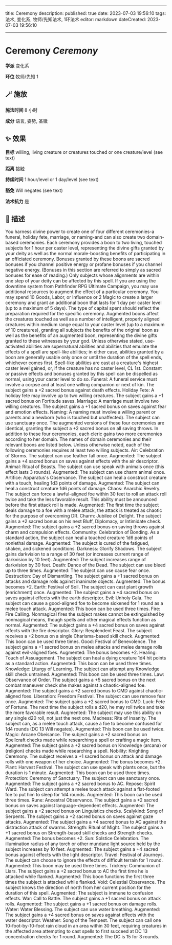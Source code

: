 
---
title: Ceremony
description: 
published: true
date: 2023-07-03 19:56:10
tags: 法术, 变化系, 牧师/先知法术, 1环法术
editor: markdown
dateCreated: 2023-07-03 19:56:10

---

# **Ceremony** *Ceremony*

**学派** 变化系 

**环位** 牧师/先知 1

## 🪄 施放

**施法时间** 8 小时

**成分** 语言, 姿势, 圣徽

## ✨ 效果 

**目标** willing, living creature or creatures touched or one creature/level (see text) 

**距离** 接触  

**持续时间** 1 hour/level or 1 day/level (see text) 

**豁免** Will negates (see text)

**法术抗力** 是

## 📖 描述

You harness divine power to create one of four different ceremonies-a funeral, holiday fete, marriage, or naming-and can also create two domain-based ceremonies. Each ceremony provides a boon to two living, touched subjects for 1 hour per caster level, representing the divine gifts granted by your deity as well as the normal morale-boosting benefits of participating in an officiated ceremony. Bonuses granted by these boons are sacred bonuses if you channel positive energy or profane bonuses if you channel negative energy. (Bonuses in this section are referred to simply as sacred bonuses for ease of reading.) Only subjects whose alignments are within one step of your deity can be affected by this spell.  If you are using the downtime system from Pathfinder RPG Ultimate Campaign, you may use additional resources to augment the effect of a particular ceremony. You may spend 10 Goods, Labor, or Influence or 2 Magic to create a larger ceremony and grant an additional boon that lasts for 1 day per caster level (up to a maximum of 5 days). The type of capital spent should reflect the preparation required for the specific ceremony. Augmented boons affect the creatures touched as well as a number of intelligent, properly aligned creatures within medium range equal to your caster level (up to a maximum of 10 creatures), granting all subjects the benefits of the original boon as well as the benefits of an augmented boon, representing the divine gifts granted to these witnesses by your god.  Unless otherwise stated, use-activated abilities are supernatural abilities and abilities that emulate the effects of a spell are spell-like abilities; in either case, abilities granted by a boon are generally usable only once or until the duration of the spell ends, whichever comes first. Spell-like abilities are cast at a creature's highest caster level gained, or, if the creature has no caster level, CL 1st. Constant or passive effects and bonuses granted by this spell can be dispelled as normal, using your caster level to do so.  Funeral: A funeral service must involve a corpse and at least one willing companion or next of kin. The subject gains a +2 sacred bonus against death effects.  Holiday Fete: A holiday fete may involve up to two willing creatures. The subject gains a +1 sacred bonus on Fortitude saves.  Marriage: A marriage must involve two willing creatures. The subject gains a +1 sacred bonus on saves against fear and emotion effects.  Naming: A naming must involve a willing parent or parents and a newborn (who is touched but unaffected). The subject can use sanctuary once.  The augmented versions of these four ceremonies are identical, granting the subject a +2 sacred bonus on all saving throws.  In addition to these four ceremonies, each cleric gains two more ceremonies according to her domain. The names of domain ceremonies and their relevant boons are listed below. Unless otherwise noted, each of the following ceremonies requires at least two willing subjects.  Air: Celebration of Storms. The subject can use feather fall once. Augmented: The subject gains a +4 sacred bonus on saves against effects with the air descriptor.  Animal: Ritual of Beasts. The subject can use speak with animals once (this effect lasts 3 rounds). Augmented: The subject can use charm animal once.  Artifice: Apparatus's Observance. The subject can heal a construct creature with a touch, healing 1d3 points of damage. Augmented: The subject can heal a construct creature 1d6 points of damage.  Chaos: Anarchic Revelry. The subject can force a lawful-aligned foe within 30 feet to roll an attack roll twice and take the less favorable result. This ability must be announced before the first attack roll is made. Augmented: The first time the subject deals damage to a foe with a melee attack, the attack is treated as chaotic for the purpose of overcoming DR.  Charm: Jubilee of Delight. The subject gains a +2 sacred bonus on his next Bluff, Diplomacy, or Intimidate check. Augmented: The subject gains a +2 sacred bonus on saving throws against charm and compulsion effects.  Community: Celebration of Bonding. As a standard action, the subject can heal a touched creature 1d6 points of nonlethal damage. Augmented: The subject is cured of the fatigued, shaken, and sickened conditions.  Darkness: Glorify Shadows. The subject gains darkvision to a range of 30 feet (or increases current range of darkvision by 10 feet). Augmented: The subject increases range of darkvision by 30 feet.  Death: Dance of the Dead. The subject can use bleed up to three times. Augmented: The subject can use cause fear once.  Destruction: Day of Dismantling. The subject gains a +1 sacred bonus on attacks and damage rolls against inanimate objects. Augmented: The bonus becomes +2.  Earth: Festival of Soil. The subject can cast plant growth (enrichment) once. Augmented: The subject gains a +4 sacred bonus on saves against effects with the earth descriptor.  Evil: Unholy Gala. The subject can cause a good-aligned foe to become sickened for 1 round as a melee touch attack. Augmented: This boon can be used three times.  Fire: Fire Calling. Nonmagical fires the subject makes cannot be extinguished by nonmagical means, though spells and other magical effects function as normal. Augmented: The subject gains a +4 sacred bonus on saves against effects with the fire descriptor.  Glory: Resplendent Feast. The subject receives a +2 bonus on a single Charisma-based skill check. Augmented: This boon can be used three times.  Good: Festival of Benevolence. The subject gains a +1 sacred bonus on melee attacks and melee damage rolls against evil-aligned foes. Augmented: The bonus becomes +2.  Healing: Touch of Assuagement. The subject can heal a dying creature 1d4 hit points as a standard action. Augmented: This boon can be used three times.  Knowledge: Liturgy of Learning. The subject can attempt any Knowledge skill check untrained. Augmented: This boon can be used three times.  Law: Observance of Order. The subject gains a +5 sacred bonus on the next combat maneuver check she makes against a chaotic-aligned foe. Augmented: The subject gains a +2 sacred bonus to CMD against chaotic-aligned foes.  Liberation: Freedom Festival. The subject can use remove fear once. Augmented: The subject gains a +2 sacred bonus to CMD.  Luck: Fete of Fortune. The next time the subject rolls a d20, he may roll twice and take the more favorable result. Augmented: The subject may use this ability on any single d20 roll, not just the next one.  Madness: Rite of Insanity. The subject can, as a melee touch attack, cause a foe to become confused for 1d4 rounds (DC 13 Will negates). Augmented: This boon can be used twice.  Magic: Arcane Obeisance. The subject gains a +2 sacred bonus on Spellcraft checks made while researching a spell or crafting a magic item. Augmented: The subject gains a +2 sacred bonus on Knowledge (arcana) or (religion) checks made while researching a spell.  Nobility: Knighting Ceremony. The subject receives a +1 sacred bonus on attack and damage rolls with one weapon of her choice. Augmented: The bonus becomes +2.  Plant: Harvest Festival. The subject can use speak with plants once, but the duration is 1 minute. Augmented: This boon can be used three times.  Protection: Ceremony of Sanctuary. The subject can use sanctuary once. Augmented: The subject gains a +2 sacred bonus to AC.  Repose: Spirit Ward. The subject can attempt a melee touch attack against a flat-footed foe to put him to sleep for 1d4 rounds. Augmented: This boon can be used three times.  Rune: Ancestral Observance. The subject gains a +2 sacred bonus on saves against language-dependent effects. Augmented: The subject gains a +2 sacred bonus on Linguistics checks.  Scalykind: Song of Serpents. The subject gains a +2 sacred bonus on saves against gaze attacks. Augmented: The subject gains a +4 sacred bonus to AC against the distraction attack of swarms.  Strength: Ritual of Might. The subject gains a +1 sacred bonus on Strength-based skill checks and Strength checks. Augmented: The bonus becomes +2.  Sun: Solstice Celebration. The illumination radius of any torch or other mundane light source held by the subject increases by 10 feet. Augmented: The subject gains a +4 sacred bonus against effects with the light descriptor.  Travel: Festival of Journeys. The subject can choose to ignore the effects of difficult terrain for 1 round. Augmented: This boon may be used three times.  Trickery: Communion of Liars. The subject gains a +2 sacred bonus to AC the first time he is attacked while flanked. Augmented: This boon functions the first three times the subject is attacked while flanked.  Void: Celestial Observance. The subject knows the direction of north from her current position for the duration of this spell. Augmented: The subject is immune to confusion effects.  War: Call to Battle. The subject gains a +1 sacred bonus on attack rolls. Augmented: The subject gains a +1 sacred bonus on damage rolls.  Water: Water Blessing. The subject can use water breathing. Augmented: The subject gains a +4 sacred bonus on saves against effects with the water descriptor.  Weather: Song of the Tempest. The subject can call one 10-foot-by-10-foot rain cloud in an area within 30 feet, requiring creatures in the affected area attempting to cast spells to first succeed at DC 13 concentration checks for 1 round. Augmented: The DC is 15 for 3 rounds.
    